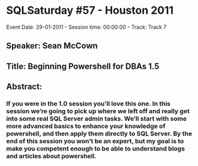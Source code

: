 # SQLSaturday #57 - Houston 2011
Event Date: 29-01-2011 - Session time: 00:00:00 - Track: Track 7
## Speaker: Sean McCown
## Title: Beginning Powershell for DBAs 1.5
## Abstract:
### If you were in the 1.0 session you’ll love this one.  In this session we’re going to pick up where we left off and really get into some real SQL Server admin tasks.  We’ll start with some more advanced basics to enhance your knowledge of powershell, and then apply them directly to SQL Server.  By the end of this session you won’t be an expert, but my goal is to make you competent enough to be able to understand blogs and articles about powershell.
